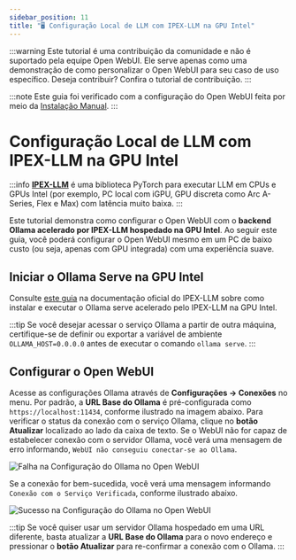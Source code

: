 ```yaml
---
sidebar_position: 11
title: "🖥️ Configuração Local de LLM com IPEX-LLM na GPU Intel"
---
```


:::warning
Este tutorial é uma contribuição da comunidade e não é suportado pela equipe Open WebUI. Ele serve apenas como uma demonstração de como personalizar o Open WebUI para seu caso de uso específico. Deseja contribuir? Confira o tutorial de contribuição.
:::

:::note
Este guia foi verificado com a configuração do Open WebUI feita por meio da [Instalação Manual](/getting-started/index.md).
:::

# Configuração Local de LLM com IPEX-LLM na GPU Intel

:::info
[**IPEX-LLM**](https://github.com/intel-analytics/ipex-llm) é uma biblioteca PyTorch para executar LLM em CPUs e GPUs Intel (por exemplo, PC local com iGPU, GPU discreta como Arc A-Series, Flex e Max) com latência muito baixa.
:::

Este tutorial demonstra como configurar o Open WebUI com o **backend Ollama acelerado por IPEX-LLM hospedado na GPU Intel**. Ao seguir este guia, você poderá configurar o Open WebUI mesmo em um PC de baixo custo (ou seja, apenas com GPU integrada) com uma experiência suave.

## Iniciar o Ollama Serve na GPU Intel

Consulte [este guia](https://ipex-llm.readthedocs.io/en/latest/doc/LLM/Quickstart/ollama_quickstart.html) na documentação oficial do IPEX-LLM sobre como instalar e executar o Ollama serve acelerado pelo IPEX-LLM na GPU Intel.

:::tip
Se você desejar acessar o serviço Ollama a partir de outra máquina, certifique-se de definir ou exportar a variável de ambiente `OLLAMA_HOST=0.0.0.0` antes de executar o comando `ollama serve`.
:::

## Configurar o Open WebUI

Acesse as configurações Ollama através de **Configurações -> Conexões** no menu. Por padrão, a **URL Base do Ollama** é pré-configurada como `https://localhost:11434`, conforme ilustrado na imagem abaixo. Para verificar o status da conexão com o serviço Ollama, clique no **botão Atualizar** localizado ao lado da caixa de texto. Se o WebUI não for capaz de estabelecer conexão com o servidor Ollama, você verá uma mensagem de erro informando, `WebUI não conseguiu conectar-se ao Ollama`.

![Falha na Configuração do Ollama no Open WebUI](https://llm-assets.readthedocs.io/en/latest/_images/open_webui_settings_0.png)

Se a conexão for bem-sucedida, você verá uma mensagem informando `Conexão com o Serviço Verificada`, conforme ilustrado abaixo.

![Sucesso na Configuração do Ollama no Open WebUI](https://llm-assets.readthedocs.io/en/latest/_images/open_webui_settings.png)

:::tip
Se você quiser usar um servidor Ollama hospedado em uma URL diferente, basta atualizar a **URL Base do Ollama** para o novo endereço e pressionar o **botão Atualizar** para re-confirmar a conexão com o Ollama.
:::
